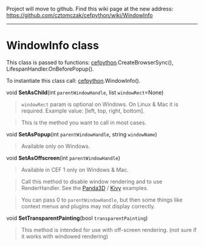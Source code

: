 Project will move to github. Find this wiki page at the new address: https://github.com/cztomczak/cefpython/wiki/WindowInfo


---


# WindowInfo class #

This class is passed to functions: [cefpython](cefpython.md).CreateBrowserSync(), LifespanHandler.OnBeforePopup().

To instantiate this class call: [cefpython](cefpython.md).WindowInfo().

void **SetAsChild**(int `parentWindowHandle`, list `windowRect`=None)

> `windowRect` param is optional on Windows. On Linux & Mac it is required. Example value: [left, top, right, bottom].

> This is the method you want to call in most cases.

void **SetAsPopup**(int `parentWindowHandle`, string `windowName`)

> Available only on Windows.

void **SetAsOffscreen**(int `parentWindowHandle`)

> Available in CEF 1 only on Windows & Mac.

> Call this method to disable window rendering and to use RenderHandler. See the [Panda3D](Panda3D.md) / [Kivy](Kivy.md) examples.

> You can pass 0 to `parentWindowHandle`, but then some things like context menus and plugins may not display correctly.

void **SetTransparentPainting**(bool `transparentPainting`)

> This method is intended for use with off-screen rendering. (not sure if it works with windowed rendering)